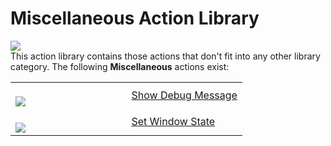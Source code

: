 # Miscellaneous Action Library

  
![](https://gms.magecorn.com/Manual/assets/Images/Scripting_Reference/Drag_And_Drop/Reference/Miscellaneous/Lib_Miscellaneous.png)  
This action library contains those actions that don't fit into any other
library category. The following **Miscellaneous** actions exist:

<table>
<colgroup>
<col style="width: 50%" />
<col style="width: 50%" />
</colgroup>
<tbody>
<tr class="odd">
<td><br />
<img
src="https://gms.magecorn.com/Manual/assets/Images/Scripting_Reference/Drag_And_Drop/Reference/Miscellaneous/i_Misc_Show_Debug_Message.png" /><br />
</td>
<td><a href="Show_Debug_Message">Show Debug Message</a></td>
</tr>
<tr class="even">
<td><br />
<img
src="https://gms.magecorn.com/Manual/assets/Images/Scripting_Reference/Drag_And_Drop/Reference/Miscellaneous/i_Misc_Set_Window_State.png" /><br />
</td>
<td><a href="Set_Window_State">Set Window State</a></td>
</tr>
</tbody>
</table>
